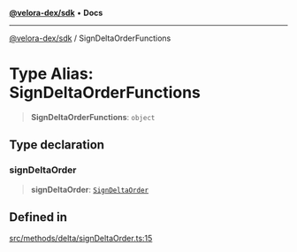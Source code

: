 [**@velora-dex/sdk**](../README.md) • **Docs**

***

[@velora-dex/sdk](../globals.md) / SignDeltaOrderFunctions

# Type Alias: SignDeltaOrderFunctions

> **SignDeltaOrderFunctions**: `object`

## Type declaration

### signDeltaOrder

> **signDeltaOrder**: [`SignDeltaOrder`](../-internal-/type-aliases/SignDeltaOrder.md)

## Defined in

[src/methods/delta/signDeltaOrder.ts:15](https://github.com/VeloraDEX/paraswap-sdk/blob/feat/velora/src/methods/delta/signDeltaOrder.ts#L15)
